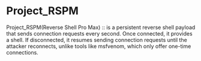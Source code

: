 # Project_RSPM
Project_RSPM(Reverse Shell Pro Max) :: is a persistent reverse shell payload that sends connection requests every second. Once connected, it provides a shell. If disconnected, it resumes sending connection requests until the attacker reconnects, unlike tools like msfvenom, which only offer one-time connections.
